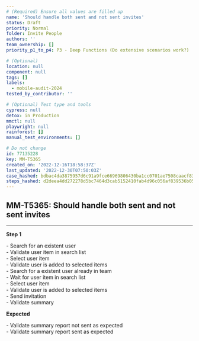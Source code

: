 ```yaml
---
# (Required) Ensure all values are filled up
name: 'Should handle both sent and not sent invites'
status: Draft
priority: Normal
folder: Invite People
authors: ''
team_ownership: []
priority_p1_to_p4: P3 - Deep Functions (Do extensive scenarios work?)

# (Optional)
location: null
component: null
tags: []
labels:
  - mobile-audit-2024
tested_by_contributor: ''

# (Optional) Test type and tools
cypress: null
detox: in Production
mmctl: null
playwright: null
rainforest: []
manual_test_environments: []

# Do not change
id: 77135228
key: MM-T5365
created_on: '2022-12-16T18:58:37Z'
last_updated: '2022-12-30T07:50:03Z'
case_hashed: bdbac4da3875957d6c91a9fce66969806430ba1cc0701ae7508caacf83714355123c2c2146bd9f7b151c208958eb8a58
steps_hashed: d2deea4dd272278d5bc7464d3cab5152410fab4d96c056af839536b05abe7eff947b9162e206d3d727bc5347e5767112
---
```


<!-- (Auto-generated) Based on frontmatter's "key" and "name" -->

## MM-T5365: Should handle both sent and not sent invites

---

**Step 1**

\- Search for an existent user\
\- Validate user item in search list\
\- Select user item\
\- Validate user is added to selected items\
\- Search for a existent user already in team\
\- Wait for user item in search list\
\- Select user item\
\- Validate user is added to selected items\
\- Send invitation\
\- Validate summary

**Expected**

\- Validate summary report not sent as expected\
\- Validate summary report sent as expected
